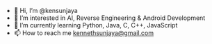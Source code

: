 - 👋 Hi, I’m @kensunjaya
- 👀 I’m interested in AI, Reverse Engineering & Android Development
- 🌱 I’m currently learning Python, Java, C, C++, JavaScript
- 📫 How to reach me kennethsunjaya@gmail.com

<!---
kensunjaya/kensunjaya is a ✨ special ✨ repository because its `README.md` (this file) appears on your GitHub profile.
You can click the Preview link to take a look at your changes.
--->
